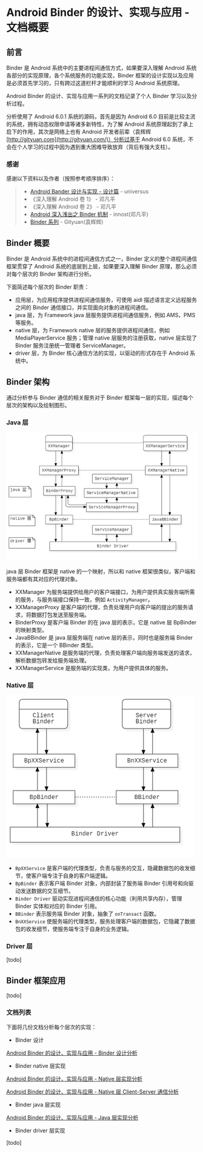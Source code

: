 # Android Binder 的设计、实现与应用 - 文档概要

## 前言

Binder 是 Android 系统中的主要进程间通信方式，如果要深入理解 Android 系统各部分的实现原理，各个系统服务的功能实现，Binder 框架的设计实现以及应用是必须首先学习的，只有跨过这道栏杆才能顺利的学习 Android 系统原理。

Android Binder 的设计、实现与应用一系列的文档记录了个人 Binder 学习以及分析过程。

分析使用了 Android 6.0.1 系统的源码，首先是因为 Android 6.0 目前是比较主流的系统，拥有动态权限申请等诸多新特性，为了解 Android 系统原理起到了承上启下的作用，其次是网络上也有 Android 开发者前辈（袁辉辉[http://gityuan.com](http://gityuan.com/)）分析过基于 Android 6.0 系统，不会在个人学习的过程中因为遇到重大困难导致放弃（背后有强大支柱）。

### 感谢

感谢以下资料以及作者（按照参考顺序排序）：

> - [Android Bander 设计与实现 - 设计篇](https://blog.csdn.net/universus/article/details/6211589) - universus
> - 《深入理解 Android 卷 1》 - 邓凡平
> - 《深入理解 Android 卷 2》 - 邓凡平
> - [Android 深入浅出之 Binder 机制](https://www.cnblogs.com/innost/archive/2011/01/09/1931456.html) - innost(邓凡平)
> - [Binder 系列](http://gityuan.com/2015/10/31/binder-prepare/) - Gityuan(袁辉辉)

## Binder 概要

Binder 是 Android 系统中的进程间通信方式之一，Binder 定义的整个进程间通信框架贯穿了 Android 系统的底层到上层，如果要深入理解 Binder 原理，那么必须对每个层次的 Binder 架构进行分析。

下面简述每个层次的 Binder 职责：

- 应用层，为应用程序提供进程间通信服务，可使用 aidl 描述语言定义远程服务之间的 Binder 通信接口，并实现面向对象的进程间通信。
- java 层，为 Framework java 层服务提供进程间通信服务，例如 AMS，PMS 等服务。
- native 层，为 Framework native 层的服务提供进程间通信，例如 MediaPlayerService 服务；管理 native 层服务的注册获取，native 层实现了 Binder 服务注册统一管理者 ServiceManager。
- driver 层，为 Binder 核心通信方法的实现，以驱动的形式存在于 Android 系统中。

## Binder 架构

通过分析参与 Binder 通信的相关服务对于 Binder 框架每一层的实现，描述每个层次的架构以及绘制图形。

### Java 层

![](./image/android_binder_implement_java/java_binder_transfer.png)

java 层 Binder 框架是 native 的一个映射，所以和 native 框架很类似，客户端和服务端都有其对应的代理对象。

- XXManager 为服务端提供给用户的客户端接口，为用户提供真实服务端所需的服务，与服务端接口保持一致，例如 `ActivityManager`。
- XXManagerProxy 是客户端的代理，负责处理用户向客户端的提出的服务请求，将数据打包发送至服务端。
- BinderProxy 是客户端 Binder 的在 java 层的表示，它是 native 层 BpBinder 的映射类型。
- JavaBBinder 是 java 层服务端在 native 层的表示，同时也是服务端 Binder 的表示，它是一个 BBinder 类型。
- XXManagerNative 是服务端的代理，负责处理客户端向服务端发送的请求，解析数据包转发给服务端处理。
- XXManagerService 是服务端的实现类，为用户提供具体的服务。

### Native 层

![](./image/android_binder_implement_native_cs/binderTransfer_dataflow.png)

- `BpXXService` 是客户端的代理类型，负责与服务的交互，隐藏数据包的收发细节，使客户端专注于自身的客户端逻辑。
- `BpBinder` 表示客户端 Binder 对象，内部封装了服务端 Binder 引用号和向驱动发送数据的交互细节。
- `Binder Driver` 驱动实现进程间通信的核心功能（利用共享内存），管理 Binder 实体和对应的 Binder 引用。
- `BBinder` 表示服务端 Binder 对象，抽象了 `onTransact` 函数。
- `BnXXService` 使服务端的代理类型，服务处理客户端的数据包，它隐藏了数据包的收发细节，使服务端专注于自身的业务逻辑。

### Driver 层

[todo]

## Binder 框架应用

[todo]

### 文档列表

下面将几份文档分析每个层次的实现：

- Binder 设计

[Android Binder 的设计、实现与应用 - Binder 设计分析](./android_binder_design.md)

- Binder native 层实现

[Android Binder 的设计、实现与应用 - Native 层实现分析](./android_binder_implement_native.md)

[Android Binder 的设计、实现与应用 - Native 层 Client-Server 通信分析](./android_binder_implement_native_cs.md)

- Binder java 层实现

[Android Binder 的设计、实现与应用 - Java 层实现分析](./android_binder_implement_java.md)

- Binder driver 层实现

[todo]